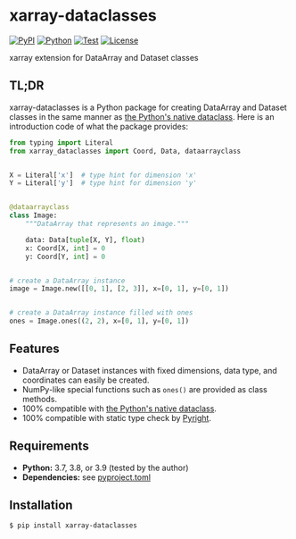 # xarray-dataclasses

[![PyPI](https://img.shields.io/pypi/v/xarray-dataclasses.svg?label=PyPI&style=flat-square)](https://pypi.org/project/xarray-dataclasses/)
[![Python](https://img.shields.io/pypi/pyversions/xarray-dataclasses.svg?label=Python&color=yellow&style=flat-square)](https://pypi.org/project/xarray-dataclasses/)
[![Test](https://img.shields.io/github/workflow/status/astropenguin/xarray-dataclasses/Test?logo=github&label=Test&style=flat-square)](https://github.com/astropenguin/xarray-dataclasses/actions)
[![License](https://img.shields.io/badge/license-MIT-blue.svg?label=License&style=flat-square)](LICENSE)

xarray extension for DataArray and Dataset classes

## TL;DR

xarray-dataclasses is a Python package for creating DataArray and Dataset classes in the same manner as [the Python's native dataclass].
Here is an introduction code of what the package provides:

```python
from typing import Literal
from xarray_dataclasses import Coord, Data, dataarrayclass


X = Literal['x']  # type hint for dimension 'x'
Y = Literal['y']  # type hint for dimension 'y'


@dataarrayclass
class Image:
    """DataArray that represents an image."""

    data: Data[tuple[X, Y], float)
    x: Coord[X, int] = 0
    y: Coord[Y, int] = 0


# create a DataArray instance
image = Image.new([[0, 1], [2, 3]], x=[0, 1], y=[0, 1])


# create a DataArray instance filled with ones
ones = Image.ones((2, 2), x=[0, 1], y=[0, 1])
```

## Features

- DataArray or Dataset instances with fixed dimensions, data type, and coordinates can easily be created.
- NumPy-like special functions such as ``ones()`` are provided as class methods.
- 100% compatible with [the Python's native dataclass].
- 100% compatible with static type check by [Pyright].

## Requirements

- **Python:** 3.7, 3.8, or 3.9 (tested by the author)
- **Dependencies:** see [pyproject.toml](pyproject.toml)

## Installation

```shell
$ pip install xarray-dataclasses
```

<!-- References -->
[the Python's native dataclass]: https://docs.python.org/3/library/dataclasses.html
[Pyright]: https://github.com/microsoft/pyright
